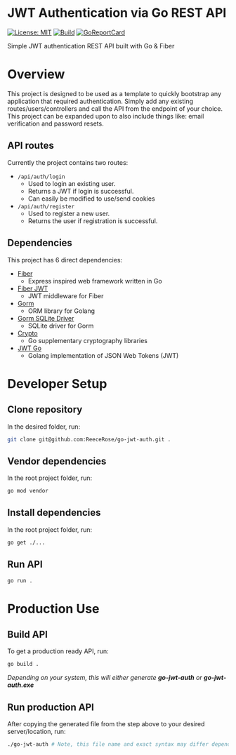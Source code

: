 # JWT Authentication via Go REST API

[![License: MIT](https://img.shields.io/badge/License-MIT-yellow.svg)](https://opensource.org/licenses/MIT/)
[![Build](https://github.com/ReeceRose/go-jwt-auth/actions/workflows/go.yml/badge.svg)](https://github.com/ReeceRose/go-jwt-auth/actions/workflows/go.yml/)
[![GoReportCard](https://goreportcard.com/badge/github.com/nanomsg/mangos)](https://goreportcard.com/report/github.com/ReeceRose/go-jwt-auth/)

Simple JWT authentication REST API built with Go & Fiber

# Overview

This project is designed to be used as a template to quickly bootstrap any application that required authentication. Simply add any existing routes/users/controllers and call the API from the endpoint of your choice. This project can be expanded upon to also include things like: email verification and password resets.

## API routes

Currently the project contains two routes:

- `/api/auth/login`
  - Used to login an existing user.
  - Returns a JWT if login is successful.
  - Can easily be modified to use/send cookies
- `/api/auth/register`
  - Used to register a new user.
  - Returns the user if registration is successful.

## Dependencies

This project has 6 direct dependencies:

- [Fiber](https://github.com/gofiber/fiber)
  - Express inspired web framework written in Go
- [Fiber JWT](https://github.com/gofiber/jwt)
  - JWT middleware for Fiber
- [Gorm](https://github.com/go-gorm/gorm)
  - ORM library for Golang
- [Gorm SQLite Driver](https://github.com/go-gorm/sqlite)
  - SQLite driver for Gorm
- [Crypto](https://github.com/golang/crypto)
  - Go supplementary cryptography libraries
- [JWT Go](https://github.com/form3tech-oss/jwt-go)
  - Golang implementation of JSON Web Tokens (JWT)

# Developer Setup

## Clone repository

In the desired folder, run:

```bash
git clone git@github.com:ReeceRose/go-jwt-auth.git .
```

## Vendor dependencies

In the root project folder, run:

```bash
go mod vendor
```

## Install dependencies

In the root project folder, run:

```bash
go get ./...
```

## Run API

```bash
go run .
```

# Production Use

## Build API

To get a production ready API, run:

```bash
go build .
```

_Depending on your system, this will either generate **go-jwt-auth** or **go-jwt-auth.exe**_

## Run production API

After copying the generated file from the step above to your desired server/location, run:

```bash
./go-jwt-auth # Note, this file name and exact syntax may differ depending on your system.
```
